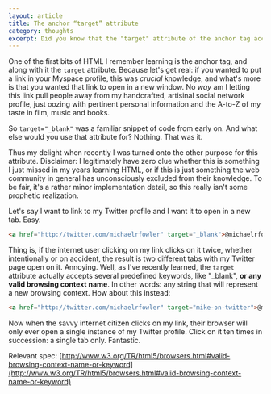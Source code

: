 ```yaml
---
layout: article
title: The anchor “target” attribute
category: thoughts
excerpt: Did you know that the "target" attribute of the anchor tag accepts more than just preset keywords like "_blank"? If you too have been kept in the dark, allow me to share my delightful new discovery.
---
```

One of the first bits of HTML I remember learning is the anchor tag, and along with it the ```target``` attribute. Because let's get real: if you wanted to put a link in your Myspace profile, this was *crucial* knowledge, and what's more is that you wanted that link to open in a new window. No *way* am I letting this link pull people away from my handcrafted, artisinal social network profile, just oozing with pertinent personal information and the A-to-Z of my taste in film, music and books.

So ```target="_blank"``` was a familiar snippet of code from early on. And what else would you use that attribute for? Nothing. That was it.

Thus my delight when recently I was turned onto the other purpose for this attribute. Disclaimer: I legitimately have zero clue whether this is something I just missed in my years learning HTML, or if this is just something the web community in general has unconsciously excluded from their knowledge. To be fair, it's a rather minor implementation detail, so this really isn't some prophetic realization.

Let's say I want to link to my Twitter profile and I want it to open in a new tab. Easy.

```html
<a href="http://twitter.com/michaelrfowler" target="_blank">@michaelrfowler</a>
```

Thing is, if the internet user clicking on my link clicks on it twice, whether intentionally or on accident, the result is two different tabs with my Twitter page open on it. Annoying. Well, as I've recently learned, the ```target``` attribute actually accepts several predefined keywords, like "_blank", **or any valid browsing context name**. In other words: any string that will represent a new browsing context. How about this instead:

```html
<a href="http://twitter.com/michaelrfowler" target="mike-on-twitter">@michaelrfowler</a>
```

Now when the savvy internet citizen clicks on my link, their browser will only ever open a single instance of my Twitter profile. Click on it ten times in succession: a single tab only. Fantastic.

Relevant spec: [http://www.w3.org/TR/html5/browsers.html#valid-browsing-context-name-or-keyword](http://www.w3.org/TR/html5/browsers.html#valid-browsing-context-name-or-keyword)
